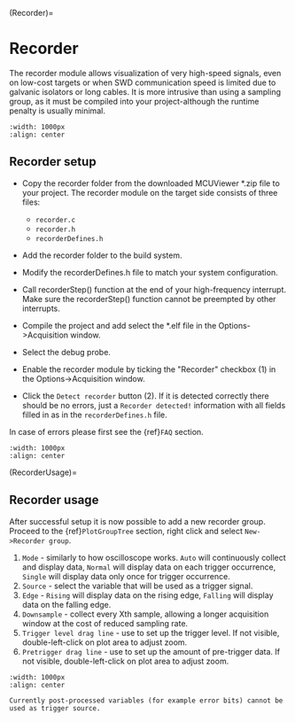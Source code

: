 (Recorder)= 
# Recorder 

The recorder module allows visualization of very high-speed signals, even on low-cost targets or when SWD communication speed is limited due to galvanic isolators or long cables. It is more intrusive than using a sampling group, as it must be compiled into your project-although the runtime penalty is usually minimal.

```{figure} ./images/RecorderDemo.gif
:width: 1000px
:align: center
```

## Recorder setup

* Copy the recorder folder from the downloaded MCUViewer *.zip file to your project. The recorder module on the target side consists of three files: 

    - `recorder.c`
    - `recorder.h`
    - `recorderDefines.h`

* Add the recorder folder to the build system. 
* Modify the recorderDefines.h file to match your system configuration.
* Call recorderStep() function at the end of your high-frequency interrupt. Make sure the recorderStep() function cannot be preempted by other interrupts.
* Compile the project and add select the *.elf file in the Options->Acquisition window.
* Select the debug probe. 
* Enable the recorder module by ticking the "Recorder" checkbox (1) in the Options->Acquisition window.
* Click the `Detect recorder` button (2). If it is detected correctly there should be no errors, just a `Recorder detected!` information with all fields filled in as in the `recorderDefines.h` file.

In case of errors please first see the {ref}`FAQ` section.

```{figure} ./images/RecorderSettings.png
:width: 1000px
:align: center
```

(RecorderUsage)=
## Recorder usage

After successful setup it is now possible to add a new recorder group. Proceed to the {ref}`PlotGroupTree` section, right click and select `New->Recorder group`.

1. `Mode` - similarly to how oscilloscope works. `Auto` will continuously collect and display data, `Normal` will display data on each trigger occurrence, `Single` will display data only once for trigger occurrence. 
2. `Source` - select the variable that will be used as a trigger signal.
3. `Edge` - `Rising` will display data on the rising edge, `Falling` will display data on the falling edge.
4. `Downsample` - collect every Xth sample, allowing a longer acquisition window at the cost of reduced sampling rate.
5. `Trigger level drag line` - use to set up the trigger level. If not visible, double-left-click on plot area to adjust zoom. 
6. `Pretrigger drag line` - use to set up the amount of pre-trigger data. If not visible, double-left-click on plot area to adjust zoom.

```{figure} ./images/RecorderUsage.png
:width: 1000px
:align: center
```

```{warning}
Currently post-processed variables (for example error bits) cannot be used as trigger source. 
```